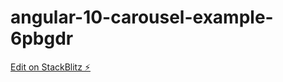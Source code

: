 # angular-10-carousel-example-6pbgdr

[Edit on StackBlitz ⚡️](https://stackblitz.com/edit/angular-10-carousel-example-46ksgn)